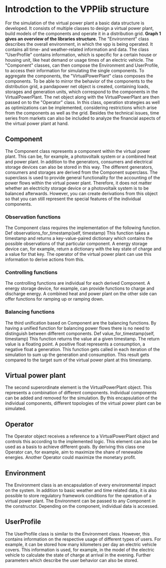 # Introdction to the VPPlib structure
For the simulation of the virtual power plant a basic data structure is developed. It consists of multiple classes to design a virtual power plant, build models of the components and operate it in a distribution grid. **Graph 1 gives an overview of the libraries structure.** The "Environment" class describes the overall environment, in which the vpp is being operated. It contains all time- and weather-related information and data. The class "UserProfile" contains information, which is specific for a certain house or housing unit, like heat demand or usage times of an electric vehicle. The "Component" classes, can then compose the Environment and UserProfile, to access their information for simulating the single components. To aggregate the components, the "VirtualPowerPlant" class composes the components. To be able to mirror the behavior of the components to the distribution grid, a pandapower net object is created, containing loads, storages and generation units, which correspond to the components in the VirtualPowerPlant. The net object along with the VirtualPowerPlant are then passed on to the "Operator" class. In this class, operation strategies as well as optimizations can be implemented, considering restrictions which arise from the components as well as the grid. Besides the technical issues, time series from markets can also be included to analyze the financial aspects of the virtual power plant at hand. 

## Component
The Component class represents a component within the virtual power plant. This can be, for example, a photovoltaik system or a combined heat and power plant. In addition to the generators, consumers and electrical storage devices can also be stored in this way.
The different generators, consumers and storages are derived from the Component superclass. The superclass is used to provide general functionality for the accounting of the power flows within the virtual power plant. Therefore, it does not matter whether an electricity storage device or a photovoltaik system is to be balanced afterwards. However, you can create derivations from this object so that you can still represent the special features of the individual components.
### Observation functions
The Component class requires the implementation of the following function.
Def observations_for_timestamp(self, timestamp)
This function takes a timestamp and returns a key-value-paired dictionary which contains the possible observations of that particular component. A energy storage device can, for example, return a dictionary with the key state of charge and a value for that key.
The operator of the virtual power plant can use this information to derive actions from this.
### Controlling functions
The controlling functions are individual for each derived Component. A energy storage device, for example, can provide functions to charge and discharge energy. A combined heat and power plant on the other side can offer functions for ramping up or ramping down.
### Balancing functions
The third unification based on Component are the balancing functions. By having a unified function for balancing power flows there is no need to distinguish between different components.
Def value_for_timestamp(self, timestamp)
This function returns the value at a given timestamp. The return value is a floating point. A positive float represents a consumption, a negative float a generation.
This function gets called in each iteration of the simulation to sum up the generation and consumption. This result gets compared to the target sum of the virtual power plant at this timestamp.
## Virtual power plant
The second superordinate element is the VirtualPowerPlant object. This represents a combination of different components. Individual components can be added and removed for the simulation. By this encapsulation of the individual components, different topologies of the virtual power plant can be simulated.
## Operator
The Operator object receives a reference to a VirtualPowerPlant object and controls this according to the implemented logic. This element can also be used as a basis to achieve different goals. By deriving this class one Operator can, for example, aim to maximize the share of renewable energies. Another Operator could maximize the monetary profit.
## Environment
The Environment class is an encapsulation of every environmental impact on the system. In addition to basic weather and time related data, it is also possible to store regulatory framework conditions for the operation of a virtual power plant.
The Environment can be passed to any Component in the constructor. Depending on the component, individual data is accessed.
## UserProfile
The UserProfile class is similar to the Environment class. However, this contains information on the respective usage of different types of users. For example, it can be stored how many kilometers per day an electric vehicle covers. This information is used, for example, in the model of the electric vehicle to calculate the state of charge at arrival in the evening.
Further parameters which describe the user behavior can also be stored.